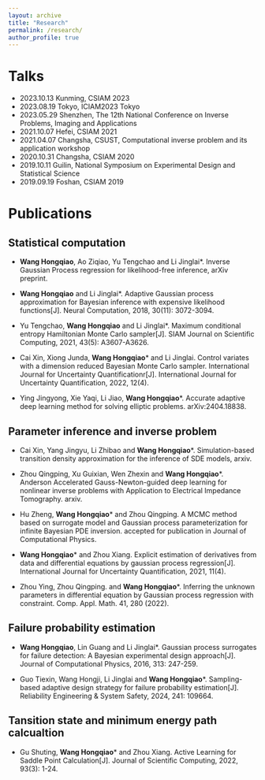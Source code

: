 ```yaml
---
layout: archive
title: "Research"
permalink: /research/
author_profile: true
---
```

# Talks
- 2023.10.13 Kunming, CSIAM 2023
- 2023.08.19 Tokyo, ICIAM2023 Tokyo
- 2023.05.29 Shenzhen, The 12th National Conference on Inverse Problems, Imaging and Applications
- 2021.10.07 Hefei, CSIAM 2021
- 2021.04.07 Changsha, CSUST, Computational inverse problem and its application workshop
- 2020.10.31 Changsha, CSIAM 2020
- 2019.10.11 Guilin, National Symposium on Experimental Design and Statistical Science
- 2019.09.19 Foshan, CSIAM 2019
<!-- - 2021.10.29 Shenzhen, Inverse problem 2021
-->

# Publications
## Statistical computation

- **Wang Hongqiao**, Ao Ziqiao, Yu Tengchao and Li Jinglai*. Inverse Gaussian Process regression for likelihood-free inference, arXiv preprint.

- **Wang Hongqiao** and Li Jinglai*. Adaptive Gaussian process approximation for Bayesian inference with expensive likelihood functions[J]. Neural Computation, 2018, 30(11): 3072-3094.

- Yu Tengchao, **Wang Hongqiao** and Li Jinglai*. Maximum conditional entropy Hamiltonian Monte Carlo sampler[J]. SIAM Journal on Scientific Computing, 2021, 43(5): A3607-A3626.

- Cai Xin, Xiong Junda, **Wang Hongqiao*** and Li Jinglai. Control variates with a dimension reduced Bayesian Monte Carlo sampler. International Journal for Uncertainty Quantificationr[J]. International Journal for Uncertainty Quantification, 2022, 12(4).

- Ying Jingyong, Xie Yaqi, Li Jiao, **Wang Hongqiao***. Accurate adaptive deep learning method for solving elliptic problems. arXiv:2404.18838.

## Parameter inference and inverse problem

- Cai Xin, Yang Jingyu, Li Zhibao and **Wang Hongqiao***. Simulation-based transition density approximation for the inference of SDE models, arxiv.

- Zhou Qingping, Xu Guixian, Wen Zhexin and **Wang Hongqiao***. Anderson Accelerated Gauss-Newton-guided deep learning for nonlinear inverse problems with Application to Electrical Impedance Tomography. arxiv.

- Hu Zheng, **Wang Hongqiao*** and Zhou Qingping. A MCMC method based on surrogate model and Gaussian process parameterization for infinite Bayesian PDE inversion. accepted for publication in Journal of Computational Physics.

- **Wang Hongqiao*** and Zhou Xiang. Explicit estimation of derivatives from data and differential equations by gaussian process regression[J]. International Journal for Uncertainty Quantification, 2021, 11(4).

- Zhou Ying, Zhou Qingping. and **Wang Hongqiao***. Inferring the unknown parameters in differential equation by Gaussian process regression with constraint. Comp. Appl. Math. 41, 280 (2022).


## Failure probability estimation
- **Wang Hongqiao**, Lin Guang and Li Jinglai*. Gaussian process surrogates for failure detection: A Bayesian experimental design approach[J]. Journal of Computational Physics, 2016, 313: 247-259.

- Guo Tiexin, Wang Hongji, Li Jinglai and **Wang Hongqiao***. Sampling-based adaptive design strategy for failure probability estimation[J]. Reliability Engineering & System Safety, 2024, 241: 109664.

## Tansition state and minimum energy path calcualtion

- Gu Shuting, **Wang Hongqiao*** and Zhou Xiang. Active Learning for Saddle Point Calculation[J]. Journal of Scientific Computing, 2022, 93(3): 1-24.